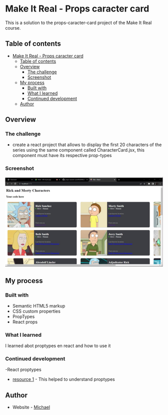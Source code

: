 # Make It Real - Props caracter card

This is a solution to the props-caracter-card project of the Make It Real course.

## Table of contents

- [Make It Real - Props caracter card](#make-it-real---props-caracter-card)
  - [Table of contents](#table-of-contents)
  - [Overview](#overview)
    - [The challenge](#the-challenge)
    - [Screenshot](#screenshot)
  - [My process](#my-process)
    - [Built with](#built-with)
    - [What I learned](#what-i-learned)
    - [Continued development](#continued-development)
  - [Author](#author)


## Overview

### The challenge

- create a react project that allows to display the first 20 characters of the series using the same component called CharacterCard.jsx, this component must have its respective prop-types

### Screenshot

![](./screenshot.jpg)

## My process

### Built with

- Semantic HTML5 markup
- CSS custom properties
- PropTypes
- React props

### What I learned

I learned abot proptypes en react and how to use it

### Continued development

-React proptypes

- [resource 1]((https://legacy.reactjs.org/docs/typechecking-with-proptypes.html)) - This helped to understand proptypes

## Author

- Website - [Michael](https://github.com/Mike2020x)

